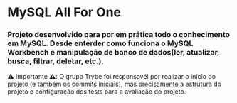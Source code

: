 # MySQL All For One

### Projeto desenvolvido para por em prática todo o conhecimento em MySQL. Desde enterder como funciona o MySQL Workbench e manipulação de banco de dados(ler, atualizar, busca, filtrar, deletar, etc.).

:warning: Importante :warning:: O grupo Trybe foi responsavél por realizar o inicio do projeto (e também os commits iniciais), mas precisamente a estrutura do projeto e configuração dos tests para a avaliação do projeto.
